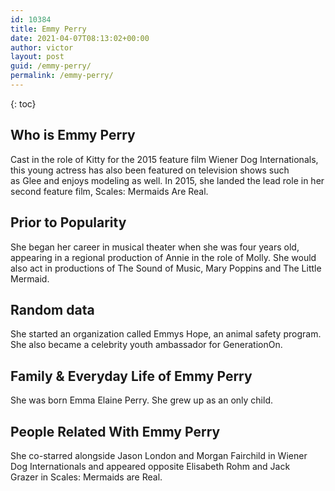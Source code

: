 ```yaml
---
id: 10384
title: Emmy Perry
date: 2021-04-07T08:13:02+00:00
author: victor
layout: post
guid: /emmy-perry/
permalink: /emmy-perry/
---
```



{: toc}


## Who is Emmy Perry



Cast in the role of Kitty for the 2015 feature film Wiener Dog Internationals, this young actress has also been featured on television shows such as Glee and enjoys modeling as well. In 2015, she landed the lead role in her second feature film, Scales: Mermaids Are Real.

                
                
                
## Prior to Popularity



She began her career in musical theater when she was four years old, appearing in a regional production of Annie in the role of Molly. She would also act in productions of The Sound of Music, Mary Poppins and The Little Mermaid.

                
                
                
## Random data



She started an organization called Emmys Hope, an animal safety program. She also became a celebrity youth ambassador for GenerationOn.

                
                
                
## Family & Everyday Life of Emmy Perry



She was born Emma Elaine Perry. She grew up as an only child.

                
                
                
## People Related With Emmy Perry



She co-starred alongside Jason London and Morgan Fairchild in Wiener Dog Internationals and appeared opposite Elisabeth Rohm and Jack Grazer in Scales: Mermaids are Real.

                
              
            
          
          
          